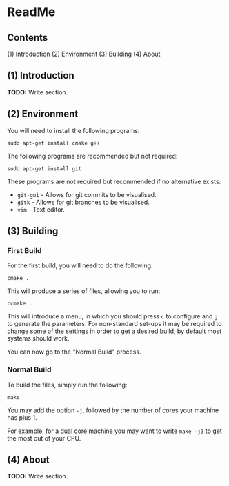# ReadMe

## Contents

(1) Introduction
(2) Environment
(3) Building
(4) About

## (1) Introduction

**TODO:** Write section.

## (2) Environment

You will need to install the following programs:

    sudo apt-get install cmake g++

The following programs are recommended but not required:

    sudo apt-get install git

These programs are not required but recommended if no alternative exists:

  * `git-gui` - Allows for git commits to be visualised.
  * `gitk` - Allows for git branches to be visualised.
  * `vim` - Text editor.

## (3) Building

### First Build

For the first build, you will need to do the following:

    cmake .

This will produce a series of files, allowing you to run:

    ccmake .

This will introduce a menu, in which you should press `c` to configure and `g` to generate the parameters. For non-standard set-ups it may be required to change some of the settings in order to get a desired build, by default most systems should work.

You can now go to the "Normal Build" process.

### Normal Build

To build the files, simply run the following:

    make

You may add the option `-j`, followed by the number of cores your machine has plus 1.

For example, for a dual core machine you may want to write `make -j3` to get the most out of your CPU.

## (4) About

**TODO:** Write section.
